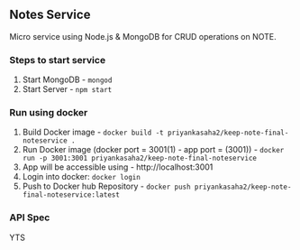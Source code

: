 ## Notes Service
Micro service using Node.js & MongoDB for CRUD operations on NOTE.

### Steps to start service
1. Start MongoDB - ```mongod```
2. Start Server  - ```npm start```

### Run using docker
1. Build Docker image - ```docker build -t priyankasaha2/keep-note-final-noteservice .```
2. Run Docker image (docker port = 3001(1) - app port = (3001)) - ```docker run -p 3001:3001 priyankasaha2/keep-note-final-noteservice```
3. App will be accessible using - http://localhost:3001
4. Login into docker: ```docker login```
5. Push to Docker hub Repository  - ```docker push priyankasaha2/keep-note-final-noteservice:latest```


### API Spec
YTS

